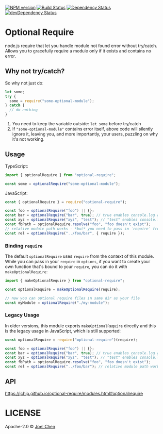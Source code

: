 [![NPM version][npm-image]][npm-url] [![Build Status][travis-image]][travis-url]
[![Dependency Status][daviddm-image]][daviddm-url] [![devDependency Status][daviddm-dev-image]][daviddm-dev-url]

# Optional Require

node.js require that let you handle module not found error without try/catch. Allows you to
gracefully require a module only if it exists and contains no error.

## Why not try/catch?

So why not just do:

```ts
let some;
try {
  some = require("some-optional-module");
} catch {
  // do nothing
}
```

1. You need to keep the variable outside: `let some` before try/catch
2. If `"some-optional-module"` contains error itself, above code will silently ignore it, leaving
   you, and more importantly, your users, puzzling on why it's not working.

## Usage

TypeScript:

```ts
import { optionalRequire } from "optional-require";

const some = optionalRequire("some-optional-module");
```

JavaScript:

```js
const { optionalRequire } = require("optional-require");

const foo = optionalRequire("foo") || {};
const bar = optionalRequire("bar", true); // true enables console.log a message when not found
const xyz = optionalRequire("xyz", "test"); // "test" enables console.log a message with "test" added.
const fbPath = optionalRequire.resolve("foo", "foo doesn't exist");
// relative module path works - *but* you need to pass in `require` from your file
const rel = optionalRequire("../foo/bar", { require });
```

### Binding `require`

The default `optionalRequire` uses `require` from the context of this module. While you can pass in
your `require` in `options`, if you want to create your own function that's bound to your `require`,
you can do it with `makeOptionalRequire`:

```ts
import { makeOptionalRequire } from "optional-require";

const optionalRequire = makeOptionalRequire(require);

// now you can optional require files in same dir as your file
const myModule = optionalRequire("./my-module");
```

### Legacy Usage

In older versions, this module exports `makeOptionalRequire` directly and this is the legacy usage
in JavaScript, which is still supported:

```js
const optionalRequire = require("optional-require")(require);

const foo = optionalRequire("foo") || {};
const bar = optionalRequire("bar", true); // true enables console.log a message when not found
const xyz = optionalRequire("xyz", "test"); // "test" enables console.log a message with "test" added.
const fbPath = optionalRequire.resolve("foo", "foo doesn't exist");
const rel = optionalRequire("../foo/bar"); // relative module path works
```

## API

<https://jchip.github.io/optional-require/modules.html#optionalrequire>

# LICENSE

Apache-2.0 © [Joel Chen](https://github.com/jchip)

[travis-image]: https://travis-ci.org/jchip/optional-require.svg?branch=master

[travis-url]: https://travis-ci.org/jchip/optional-require

[npm-image]: https://badge.fury.io/js/optional-require.svg

[npm-url]: https://npmjs.org/package/optional-require

[daviddm-image]: https://david-dm.org/jchip/optional-require/status.svg

[daviddm-url]: https://david-dm.org/jchip/optional-require

[daviddm-dev-image]: https://david-dm.org/jchip/optional-require/dev-status.svg

[daviddm-dev-url]: https://david-dm.org/jchip/optional-require?type=dev
